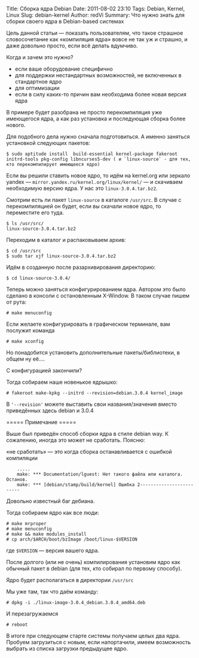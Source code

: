 Title: Сборка ядра Debian
Date: 2011-08-02 23:10
Tags: Debian, Kernel, Linux
Slug: debian-kernel
Author: redVi
Summary: Что нужно знать для сборки своего ядра в Debian-based системах

Цель данной статьи &mdash; показать пользователям, что такое страшное словосочетание как &laquo;компиляция ядра&raquo; вовсе не так уж и страшно, и даже довольно просто, если всё делать вдумчиво.

Когда и зачем это нужно?

- если ваше оборудование специфично
- для поддержки нестандартных возможностей, не включенных в стандартное ядро
- для оптимизации
- если в силу каких-то причин вам необходима более новая версия ядра

В примере будет разобрана не просто перекомпиляция уже имеющегося ядра, а как раз установка и последующая сборка более нового.


Для подобного дела нужно сначала подготовиться. А именно заняться установкой следующих пакетов:

```console
$ sudo aptitude install  build-essential kernel-package fakeroot initrd-tools pkg-config libncurses5-dev ( и `linux-source` - для тех, кто перекомпилирует имеющееся ядро)
```

Если вы решили ставить новое ядро, то идём на kernel.org  или зеркало yandex &mdash; `mirror.yandex.ru/kernel.org/linux/kernel/` &mdash; и скачиваем необходимую версию ядра. У нас это `linux-3.0.4.tar.bz2`.

Смотрим есть ли пакет `linux-source` в каталоге `/usr/src`. В случае с перекомпиляцией он будет, если вы скачали новое ядро, то переместите его туда.

```console
$ ls /usr/src/
linux-source-3.0.4.tar.bz2
```

Переходим в каталог и распаковываем архив:

```console
$ cd /usr/src
$ sudo tar xjf linux-source-3.0.4.tar.bz2
```

Идём в созданную после разархивирования директорию:

```console
$ cd linux-source-3.0.4/
```

Теперь можно заняться конфигурированием ядра. Автором это было сделано в консоли с остановленным X-Window. В таком случае пишем от рута:

```console
# make menuconfig
```

Если желаете конфигурировать в графическом терминале, вам послужит команда

```console
# make xconfig
```

Но понадобится установить дополнительные пакеты/библиотеки, в общем ну её....

С конфигурацией закончили?

Тогда собираем наше новенькое ядрышко:

```console
# fakeroot make-kpkg --initrd --revision=debian.3.0.4 kernel_image
```

В `'--revision'` можете выставить свои названия/значения вместо приведённых здесь debian и 3.0.4

===== Примечание =====

Выше был приведён способ сборки ядра в стиле debian way. К сожалению, иногда это может не сработать. Поясню:

&laquo;не сработать&raquo; &mdash; это когда сборка останавливается с ошибкой компиляции

```
    .....
    make: *** Documentation/lguest: Нет такого файла или каталога. Останов.
    make: *** [debian/stamp/build/kernel] Ошибка 2-------------------------
```

Довольно известный баг дебиана.

Тогда собираем ядро как все люди:

```console
# make mrproper
# make menuconfig
# make && make modules_install
# cp arch/$ARCH/boot/bzImage /boot/linux-$VERSION
```

где `$VERSION` &mdash; версия вашего ядра.


После долгого (или не очень) компилирования установим ядро как обычный пакет в debian (для тех, кто собирал по первому способу).

Ядро будет располагаться в директории `/usr/src`

Мы уже там, так что даём команду:

```console
# dpkg -i ./linux-image-3.0.4_debian.3.0.4_amd64.deb
```

И перезагружаемся

```console
# reboot
```

В итоге при следующем старте системы получаем целых два ядра. Пробуем загрузиться с новым, если напортачили, имеем возможность выбрать из списка загрузки предыдущее ядро.
